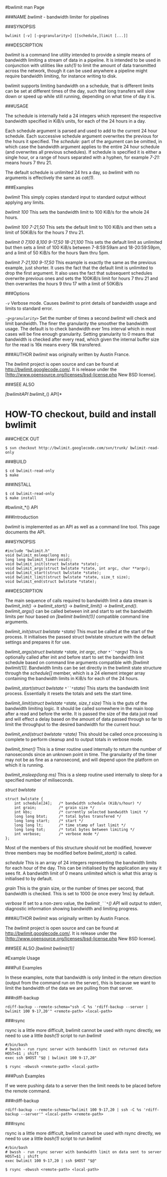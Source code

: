 #bwlimit man Page

###NAME
*bwlimit* - bandwidth limiter for pipelines

###SYNOPSIS

    bwlimit [-v] [-g<granularity>] [[schedule,]limit [...]]

###DESCRIPTION

*bwlimit* is a command line utility intended to provide a simple means of bandwidth limiting a stream of data in a pipeline.  It is intended to be used in conjunction with utilities like *ssh(1)* to limit the amount of data transmitted across the network, though it can be used anywhere a pipeline might require bandwidth limiting, for instance writing to disk.  

bwlimit supports limiting bandwidth on a schedule, that is different limits can be set at different times of the day, such that long transfers will slow down or speed up while still running, depending on what time of day it is.

###USAGE

The schedule is internally held a 24 integers which represent the respective bandwidth specified in KiB/s units, for each of the 24 hours in a day.

Each schedule argument is parsed and used to add to the current 24 hour schedule.  Each successive schedule argument overwrites the previous for the hours it specified.  The _schedule:_ part of the argument can be omitted, in which case the bandwidth argument applies to the entire 24 hour schedule (and overwrites all previous schedules).  If schedule is specified it is either a single hour, or a range of hours separated with a hyphen, for example _7-21:_ means hours 7 thru 21.

The default schedule is unlimited 24 hrs a day, so *bwlimit* with no arguments is effectively the same as *cat(1)*. 

###Examples

*bwlimit*
 This simply copies standard input to standard output without applying any limits.

*bwlimit 100*
 This sets the bandwidth limit to 100 KiB/s for the whole 24 hours.

*bwlimit 100 7-21,50*
 This sets the default limit to 100 KiB/s and then sets a limit of 50KiB/s for the hours 7 thru 21.

*bwlimit 0 7,100 8,100 9-17,50 18-21,100*
 This sets the default limit as unlimited but then sets a limit of 100 KiB/s between 7-8:59:59am and 18-20:59:59pm, and a limit of 50 KiB/s for the hours 9am thru 5pm.

*bwlimit 7-21,100 9-17,50*
 This example is exactly the same as the previous example, just shorter.  It uses the fact that the default limit is unlimited to drop the first argument.  It also uses the fact that subsequent schedules overwrite previous ones and sets the 100KiB/s limit for hours 7 thru 21 and then overwrites the hours 9 thru 17 with a limit of 50KiB/s

###Options

*`-v`* Verbose mode.  Causes *bwlimit* to print details of bandwidth usage and limits to standard error.

*`-g<granularity>`*
 Set the number of times a second *bwlimit* will check and limit bandwidth.  The finer the granularity the smoother the bandwidth usage.  The default is to check bandwidth ever 1ms interval which in most cases will be fine enough granularity.  Setting granularity to 0 means that bandwidth is checked after every read, which given the internal buffer size for the read is 16k means every 16k transfered.

###AUTHOR
*bwlimit* was originally written by Austin France.

The *bwlimit* project is open source and can be found at http://bwlimit.googlecode.com/. It is release under the [http://www.opensource.org/licenses/bsd-license.php New BSD license].

###SEE ALSO

*[bwlimitAPI bwlimit_*() API]*

# HOW-TO checkout, build and install bwlimit

###CHECK OUT

    $ svn checkout http://bwlimit.googlecode.com/svn/trunk/ bwlimit-read-only

###BUILD

    $ cd bwlimit-read-only
    $ make

###INSTALL

    $ cd bwlimit-read-only
    $ make install

#bwlimit_*() API

###Introduction

*bwlimit* is implemented as an API as well as a command line tool.  This page documents the API.

###SYNOPSIS

    #include "bwlimit.h"
    void bwlimit_msleep(long ms); 
    long long bwlimit_timer(void); 
    void bwlimit_init(struct bwlstate *state);
    void bwlimit_args(struct bwlstate *state, int argc, char **argv); 
    void bwlimit_start(struct bwlstate *state); 
    void bwlimit_limit(struct bwlstate *state, size_t size); 
    void bwlimit_end(struct bwlstate *state); 

###DESCRIPTION

The main sequence of calls required to bandwidth limit a data stream is _bwlimit_init()_ -> _bwlimit_start()_ -> _bwlimit_limit()_ -> _bwlimit_end()_.  _bwlimit_args()_ can be called between init and start to set the bandwidth limits per hour based on *[bwlimit bwlimit(1)]* compatible command line arguments.

*bwlimit_init(struct bwlstate `*`state)*
 This must be called at the start of the process.  It initialises the passed struct bwlstate structure with the default settings and prepares it for use.

*bwlimit_args(struct bwlstate `*`state, int argc, char `*``*`argv)*
 This is optionally called after init and before start to set the bandwidth limit schedule based on command line arguments compatible with *[bwlimit bwlimit(1)]*.  Bandwidth limits can be set directly in the bwlimit state structure through the *schedule[]* member, which is a 24 element integer array containing the bandwidth limits in KiB/s for each of the 24 hours.

*bwlimit_start(struct bwlstate `*``*`state)*
 This starts the bandwidth limit process.  Essentially it resets the totals and sets the start time.

*bwlimit_limit(struct bwlstate `*`state, size_t size)*
 This is the guts of the bandwidth limiting logic.  It should be called somewhere in the main loop after a read and before the write.  It is passed the size of the data just read and will effect a delay based on the amount of data passed through so far to limit the throughput to the desired bandwidth for the current hour.

*bwlimit_end(struct bwlstate `*`state)*
 This should be called once processing is complete to perform cleanup and to output totals in verbose mode.

*bwlimit_timer()*
 This is a timer routine used internally to return the number of nanoseconds since an unknown point in time.  The granularity of the timer may not be as fine as a nanosecond, and will depend upon the platform on which it is running.

*bwlimit_msleep(long ms)*
 This is a sleep routine used internally to sleep for a specified number of miliseconds.

*struct bwlstate*

    struct bwlstate {
        int schedule[24];   /* bandwidth schedule (KiB/s/hour) */
        int grain;          /* grain size */
        int kbs;            /* currently selected bandwidth limit */
        long long btot;     /* total bytes transfered */
        long long start;    /* start */
        long long lt;       /* time stamp of last limit */
        long long tot;      /* total bytes between limiting */
        int verbose;        /* verbose mode */
    };

Most of the members of this structure should not be modified, however three members may be modified before _bwlimit_start()_ is called.

*schedule*
 This is an array of 24 integers representing the bandwidth limits for each hour of the day.  This can be initialised by the application any way it sees fit.  A bandwidth limit of 0 means unlimited which is what this array is initialised to by default.

*grain*
 This is the grain size, or the number of times per second, that bandwidth is checked.  This is set to 1000 (ie once every 1ms) by default.

*verbose*
 If set to a non-zero value, the _bwlimit`_``*`() API_ will output to stderr, diagnostic information showing bandwidth and limiting progress.

###AUTHOR
*bwlimit* was originally written by Austin France.

The *bwlimit* project is open source and can be found at http://bwlimit.googlecode.com/. It is release under the [http://www.opensource.org/licenses/bsd-license.php New BSD license].

###SEE ALSO
*[bwlimit bwlimit(1)]*

#Example Usage

###Pull Examples

In these examples, note that bandwidth is only limited in the return direction (output from the command run on the server), this is because we want to limit the bandwidth of the data we are pulling from that server.

###rdiff-backup

    rdiff-backup --remote-schema="ssh -C %s 'rdiff-backup --server | bwlimit 100 9-17,20'" <remote-path> <local-path>

###rsync

rsync is a little more difficult, bwlimit cannot be used with rsync directly, we need to use a little *bash(1)* script to run *bwlimit*

    #/bin/bash
    # bwssh - run rsync server with bandwidth limit on returned data
    HOST=$1 ; shift
    exec ssh $HOST "$@ | bwlimit 100 9-17,20"

    $ rsync -ebwssh <remote-path> <local-path>

###Push Examples

If we were pushing data to a server then the limit needs to be placed before the remote command.

###rdiff-backup

    rdiff-backup --remote-schema="bwlimit 100 9-17,20 | ssh -C %s 'rdiff-backup --server'" <local-path> <remote-path>

###rsync

rsync is a little more difficult, bwlimit cannot be used with rsync directly, we need to use a little *bash(1)* script to run *bwlimit*

    #/bin/bash
    # bwssh - run rsync server with bandwidth limit on data sent to server
    HOST=$1 ; shift
    exec bwlimit 100 9-17,20 | ssh $HOST "$@"

    $ rsync -ebwssh <remote-path> <local-path>

